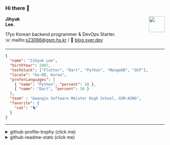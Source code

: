 ### Hi there 👋
<img src="https://github.githubassets.com/images/mona-loading-default.gif" width="50px" align="right">
</a>

**Jihyuk\
Lee.**

17yo Korean backend programmer & DevOps Starter.\
✉️ mailto:s23066@gsm.hs.kr
/ 
🔗 [blog.sver.dev](https://blog.sver.dev)

---

```json
{
  "name": "Jihyuk Lee",
  "birthYear": 2007,
  "techStack": ["Flutter", "Dart", "Python", "MongoDB", "OCP"],
  "locale": "ko-KR, Korea",
  "preferLanguages": [
    { "name": "Python", "percent": 50 },
    { "name": "Dart", "percent": 50 }
  ],
  "team" : "Gwangju Software Meister High School, GSM-AING",
  "favorite": {
    "cat": "🐈"
  }
}
```
---
<details>
  <summary>github-profile-trophy (click me)</summary>
  
![](https://github-profile-trophy.vercel.app/?username=withJihyuk&row=1&column=8&theme=nord)
  
</details>
<details>
  <summary>github-readme-stats (click me)</summary>
  
<!--START_SECTION:waka-->
![Code Time](http://img.shields.io/badge/Code%20Time-423%20hrs%2018%20mins-blue)

![Lines of code](https://img.shields.io/badge/%EC%A0%80%EB%8A%94%20%EC%97%AC%ED%83%9C%EA%B9%8C%EC%A7%80%20-382.2%20thousand%20%EC%A4%84%EC%9D%98%20%EC%BD%94%EB%93%9C%EB%A5%BC%20%EC%9E%91%EC%84%B1%ED%96%88%EC%96%B4%EC%9A%94.-blue)

**저는 저녁형 인간이에요. 🦉** 

```text
🌞 아침                     103 commits         ███░░░░░░░░░░░░░░░░░░░░░░   10.50 % 
🌆 낮　                     304 commits         ████████░░░░░░░░░░░░░░░░░   30.99 % 
🌃 저녁                     412 commits         ██████████░░░░░░░░░░░░░░░   42.00 % 
🌙 밤　                     162 commits         ████░░░░░░░░░░░░░░░░░░░░░   16.51 % 
```


📊 **저는 이번주를 이렇게 시간을 보냈어요.** 

```text
🕑︎ Timezone: Asia/Seoul

💬 프로그래밍 언어들: 
Dart                     6 hrs 18 mins       █████████████████░░░░░░░░   67.84 % 
Terraform                1 hr 59 mins        █████░░░░░░░░░░░░░░░░░░░░   21.32 % 
Markdown                 17 mins             █░░░░░░░░░░░░░░░░░░░░░░░░   03.15 % 
Python                   17 mins             █░░░░░░░░░░░░░░░░░░░░░░░░   03.11 % 
Other                    13 mins             █░░░░░░░░░░░░░░░░░░░░░░░░   02.33 % 

🔥 에디터들: 
VS Code                  9 hrs 18 mins       █████████████████████████   100.00 % 

💻 운영 체제들: 
Mac                      9 hrs 18 mins       █████████████████████████   100.00 % 
```


 Last Updated on 15/08/2024 18:44:20 UTC
<!--END_SECTION:waka-->

</details>

</div>

